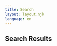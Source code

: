 ```yaml
---
title: Search
layout: layout.njk
language: en
---
```

<html lang="en">
<h2>Search Results</h2>
<div id="search-results"></div>
<script src="/public/lunr.min.js"></script>
<script src="/public/search.js"></script>